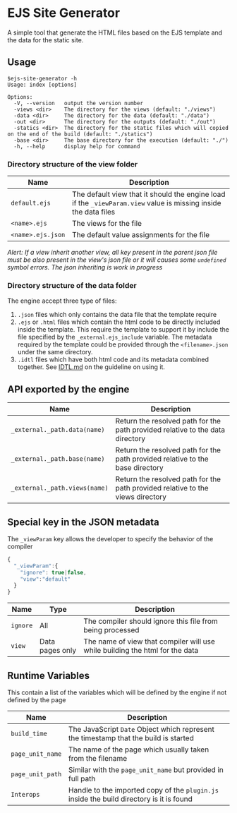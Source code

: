 # EJS Site Generator
A simple tool that generate the HTML files based on the EJS template and the data for the static site.

## Usage

```
$ejs-site-generator -h
Usage: index [options]

Options:
  -V, --version   output the version number
  -views <dir>    The directory for the views (default: "./views")
  -data <dir>     The directory for the data (default: "./data")
  -out <dir>      The directory for the outputs (default: "./out")
  -statics <dir>  The directory for the static files which will copied on the end of the build (default: "./statics")
  -base <dir>     The base directory for the execution (default: "./")
  -h, --help      display help for command
```

### Directory structure of the view folder
|Name|Description|
|-----|------------|
|`default.ejs`|The default view that it should the engine load if the `_viewParam.view` value is missing inside the data files|
|`<name>.ejs`| The views for the file|
|`<name>.ejs.json`|The default value assignments for the file|

*Alert: If a view inherit another view, all key present in the parent json file must be also present in the view's json file or it will causes some `undefined` symbol errors. The json inheriting is work in progress*

### Directory structure of the data folder
The engine accept three type of files:
1. `.json` files which only contains the data file that the template require
2. `.ejs` or `.html` files which contain the html code to be directly included inside the template.
This require the template to support it by include the file specified by the `_external.ejs_include` variable.
The metadata required by the template could be provided through the `<filename>.json` under the same directory.
3. `.idtl` files which have both html code and its metadata combined together. See [IDTL.md](IDTL.md) on the guideline on using it.

## API exported by the engine
|Name|Description|
|-----|-------------|
|`_external._path.data(name)`|Return the resolved path for the path provided relative to the data directory|
|`_external._path.base(name)`|Return the resolved path for the path provided relative to the base directory|
|`_external._path.views(name)`|Return the resolved path for the path provided relative to the views directory|

## Special key in the JSON metadata
The `_viewParam` key allows the developer to specify the behavior of the compiler
```js
{
  "_viewParam":{
    "ignore": true|false,
    "view":"default"
  }
}
```
|Name|Type|Description|
|---|-----|-------|
|`ignore`|All|The compiler should ignore this file from being processed|
|`view`|Data pages only|The name of view that compiler will use while building the html for the data|

## Runtime Variables
This contain a list of the variables which will be defined by the engine if not defined by the page

|Name|Description|
|----|-----------|
|`build_time`|The JavaScript `Date` Object which represent the timestamp that the build is started|
|`page_unit_name`|The name of the page which usually taken from the filename|
|`page_unit_path`|Similar with the `page_unit_name` but provided in full path|
|`Interops`|Handle to the imported copy of the `plugin.js` inside the build directory is it is found|
